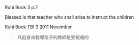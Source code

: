 Ruhi Book 3 p.7

Blessed is that teacher who shall arise to instruct the children

Ruhi Book TBI 3 2011 November

>凡挺身來教導孩子的教師是受祝福的
